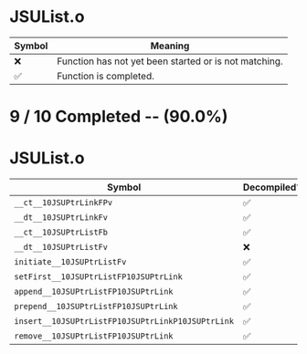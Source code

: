 # JSUList.o
| Symbol | Meaning 
| ------------- | ------------- 
| :x: | Function has not yet been started or is not matching. 
| :white_check_mark: | Function is completed. 


# 9 / 10 Completed -- (90.0%)
# JSUList.o
| Symbol | Decompiled? |
| ------------- | ------------- |
| `__ct__10JSUPtrLinkFPv` | :white_check_mark: |
| `__dt__10JSUPtrLinkFv` | :white_check_mark: |
| `__ct__10JSUPtrListFb` | :white_check_mark: |
| `__dt__10JSUPtrListFv` | :x: |
| `initiate__10JSUPtrListFv` | :white_check_mark: |
| `setFirst__10JSUPtrListFP10JSUPtrLink` | :white_check_mark: |
| `append__10JSUPtrListFP10JSUPtrLink` | :white_check_mark: |
| `prepend__10JSUPtrListFP10JSUPtrLink` | :white_check_mark: |
| `insert__10JSUPtrListFP10JSUPtrLinkP10JSUPtrLink` | :white_check_mark: |
| `remove__10JSUPtrListFP10JSUPtrLink` | :white_check_mark: |
